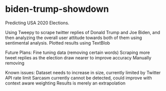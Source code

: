 # biden-trump-showdown
Predicting USA 2020 Elections.

Using Tweepy to scrape twitter replies of Donald Trump and Joe Biden, and then analyzing the overall user attitude towards both of them using sentimental analysis.
Plotted results using TextBlob

Future Plans: 
Fine tuning data (removing certain words)
Scraping more tweet replies as the election draw nearer to improve accuracy
Manually removing 

Known issues:
Dataset needs to increase in size, currently limited by Twitter API rate limit
Sarcasm currently cannot be detected, could improve with context aware weighting
Results is merely an extrapolation

